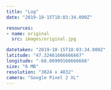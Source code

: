 ```yaml
---
title: "Log"
date: "2019-10-15T18:03:34.000Z"

resources:
- name: original
  src: images/original.jpg

datetaken: "2019-10-15T18:03:34.000Z"
latitude: "47.32461666666667"
longitude: "-68.08999166666666"
size: "6 MB"
resolution: "3024 x 4032"
camera: "Google Pixel 2 XL"
---
```


